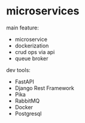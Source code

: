 # microservices

main feature:
* microservice
* dockerization
* crud ops via api
* queue broker

dev tools:
* FastAPI
* Django Rest Framework
* Pika
* RabbitMQ
* Docker
* Postgresql
